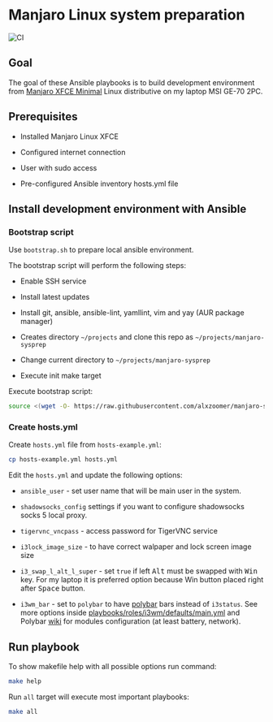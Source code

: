 # Manjaro Linux system preparation

![CI](https://github.com/alxzoomer/manjaro-sysprep/workflows/CI/badge.svg)

## Goal

The goal of these Ansible playbooks is to build development environment from [Manjaro XFCE Minimal](https://manjaro.org/downloads/official/xfce/) Linux distributive on my laptop MSI GE-70 2PC.

## Prerequisites

* Installed Manjaro Linux XFCE

* Configured internet connection

* User with sudo access

* Pre-configured Ansible inventory hosts.yml file

## Install development environment with Ansible

### Bootstrap script

Use `bootstrap.sh` to prepare local ansible environment.

The bootstrap script will perform the following steps:

* Enable SSH service

* Install latest updates

* Install git, ansible, ansible-lint, yamllint, vim and yay (AUR package manager)

* Creates directory `~/projects` and clone this repo as `~/projects/manjaro-sysprep`

* Change current directory to `~/projects/manjaro-sysprep`

* Execute init make target

Execute bootstrap script:

```sh
source <(wget -O- https://raw.githubusercontent.com/alxzoomer/manjaro-sysprep/master/bootstrap.sh)
```

### Create hosts.yml

Create `hosts.yml` file from `hosts-example.yml`:

```sh
cp hosts-example.yml hosts.yml
```

Edit the `hosts.yml` and update the following options:

* `ansible_user` - set user name that will be main user in the system.

* `shadowsocks_config` settings if you want to configure shadowsocks socks 5 local proxy.

* `tigervnc_vncpass` - access password for TigerVNC service

* `i3lock_image_size` - to have correct walpaper and lock screen image size

* `i3_swap_l_alt_l_super` - set `true` if left <kbd>Alt</kbd> must be swapped with <kbd>Win</kbd> key. For my laptop it is preferred option because Win button placed right after <kbd>Space</kbd> button.

* `i3wm_bar` - set to `polybar` to have [polybar](https://github.com/polybar/polybar) bars instead of `i3status`. See more options inside [playbooks/roles/i3wm/defaults/main.yml](https://github.com/alxzoomer/manjaro-sysprep/blob/master/playbooks/roles/i3wm/defaults/main.yml) and Polybar [wiki](https://github.com/polybar/polybar/wiki) for modules configuration (at least battery, network).

## Run playbook

To show makefile help with all possible options run command:

```sh
make help
```

Run `all` target will execute most important playbooks:

```sh
make all
```

